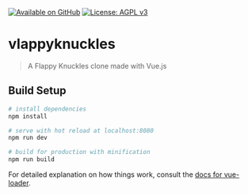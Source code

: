 [![Available on GitHub](https://img.shields.io/badge/Available%20on-GitHub-white?style=flat-square&logo=github)](https://github.com/mb2g17/VlappyKnuckles)
[![License: AGPL v3](https://img.shields.io/badge/Licensed%20under-AGPLv3-blue?logo=gnu)](https://www.gnu.org/licenses/agpl-3.0)

# vlappyknuckles

> A Flappy Knuckles clone made with Vue.js

## Build Setup

``` bash
# install dependencies
npm install

# serve with hot reload at localhost:8080
npm run dev

# build for production with minification
npm run build
```

For detailed explanation on how things work, consult the [docs for vue-loader](http://vuejs.github.io/vue-loader).
